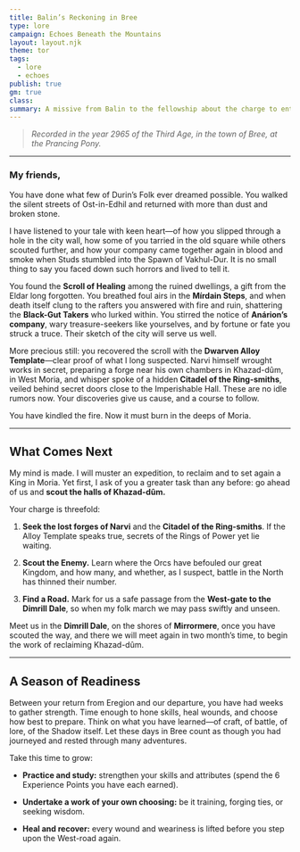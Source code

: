 ```yaml
---
title: Balin’s Reckoning in Bree
type: lore
campaign: Echoes Beneath the Mountains
layout: layout.njk
theme: tor
tags:
  - lore
  - echoes
publish: true
gm: true
class: 
summary: A missive from Balin to the fellowship about the charge to enter Moria
---
```


> *Recorded in the year 2965 of the Third Age, in the town of Bree, at the Prancing Pony.*

---

### My friends,

You have done what few of Durin’s Folk ever dreamed possible. You walked the silent streets of Ost-in-Edhil and returned with more than dust and broken stone. 

I have listened to your tale with keen heart—of how you slipped through a hole in the city wall, how some of you tarried in the old square while others scouted further, and how your company came together again in blood and smoke when Studs stumbled into the Spawn of Vakhul-Dur. It is no small thing to say you faced down such horrors and lived to tell it. 

You found the **Scroll of Healing** among the ruined dwellings, a gift from the Eldar long forgotten. You breathed foul airs in the **Mírdain Steps**, and when death itself clung to the rafters you answered with fire and ruin, shattering the **Black-Gut Takers** who lurked within. You stirred the notice of **Anárion’s company**, wary treasure-seekers like yourselves, and by fortune or fate you struck a truce. Their sketch of the city will serve us well. 

More precious still: you recovered the scroll with the **Dwarven Alloy Template**—clear proof of what I long suspected. Narvi himself wrought works in secret, preparing a forge near his own chambers in Khazad-dûm, in West Moria, and whisper spoke of a hidden **Citadel of the Ring-smiths**, veiled behind secret doors close to the Imperishable Hall. These are no idle rumors now. Your discoveries give us cause, and a course to follow. 

You have kindled the fire. Now it must burn in the deeps of Moria. 

---

## What Comes Next

My mind is made. I will muster an expedition, to reclaim and to set again a King in Moria. Yet first, I ask of you a greater task than any before: go ahead of us and **scout the halls of Khazad-dûm.** 

Your charge is threefold: 

1. **Seek the lost forges of Narvi** and the **Citadel of the Ring-smiths**. If the Alloy Template speaks true, secrets of the Rings of Power yet lie waiting. 

2. **Scout the Enemy.** Learn where the Orcs have befouled our great Kingdom, and how many, and whether, as I suspect, battle in the North has thinned their number. 

3. **Find a Road.** Mark for us a safe passage from the **West-gate to the Dimrill Dale**, so when my folk march we may pass swiftly and unseen. 

Meet us in the **Dimrill Dale**, on the shores of **Mirrormere**, once you have scouted the way, and there we will meet again in two month’s time, to begin the work of reclaiming Khazad-dûm. 

---

## A Season of Readiness

Between your return from Eregion and our departure, you have had weeks to gather strength. Time enough to hone skills, heal wounds, and choose how best to prepare. Think on what you have learned—of craft, of battle, of lore, of the Shadow itself. Let these days in Bree count as though you had journeyed and rested through many adventures. 

Take this time to grow: 

- **Practice and study:** strengthen your skills and attributes (spend the 6 Experience Points you have each earned). 

- **Undertake a work of your own choosing:** be it training, forging ties, or seeking wisdom. 

- **Heal and recover:** every wound and weariness is lifted before you step upon the West-road again.